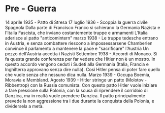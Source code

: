 # Pre - Guerra
14 aprile 1935 - Patto di Stresa
17 luglio 1936 - Scoppia la guerra civile Spagnola
Dalla parte di Francisco Franco si schierano la Germania Nazista e l'Italia Fascista, che inviano costantemente truppe e armamenti
L'Italia aderisce al patto "anticomintern"
marzo 1938 - Le truppe tedesche entrano in Austria, e senza combattere riescono a impossessarsene
Chamberlen convince il parlamento a mantenere la pace e "sacrificare" l'Austria
Un pezzo dell'Austria accetta i Nazisti
Settembre 1938 - Accordi di Monaco. Si fa questa grande conferenza per far vedere che Hitler non è un mostro. In questo accordo vengono ceduti i Sudeti alla Germania (Italia, Francia e Inghilterra approvano senza dire nulla). Così Hitler pensa di poter fare quello che vuole senza che nessuno dica nulla.
Marzo 1939 - Occupa Boemia, Moravia e Membland.
Agosto 1939 - Hitler stringe un patto (Molotov - Ribbentrop) con la Russia comunista. Con questo patto Hitler vuole iniziare a fare pressione sulla Polonia, con la scusa di riprendere il corridoio di Danzica, ma in realtà vuole prendere Danzica. Il patto principalmente prevede la non aggressione tra i due durante la conquista della Polonia, e dividersela a metà.